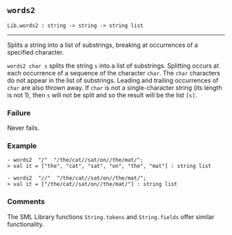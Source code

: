 ## `words2`

``` hol4
Lib.words2 : string -> string -> string list
```

------------------------------------------------------------------------

Splits a string into a list of substrings, breaking at occurrences of a
specified character.

`words2 char s` splits the string `s` into a list of substrings.
Splitting occurs at each occurrence of a sequence of the character
`char`. The `char` characters do not appear in the list of substrings.
Leading and trailing occurrences of `char` are also thrown away. If
`char` is not a single-character string (its length is not 1), then `s`
will not be split and so the result will be the list `[s]`.

### Failure

Never fails.

### Example

``` hol4
- words2  "/"  "/the/cat//sat/on//the/mat/";
> val it = ["the", "cat", "sat", "on", "the", "mat"] : string list

- words2  "//"  "/the/cat//sat/on//the/mat/";
> val it = ["/the/cat//sat/on//the/mat/"] : string list
```

### Comments

The SML Library functions `String.tokens` and `String.fields` offer
similar functionality.
